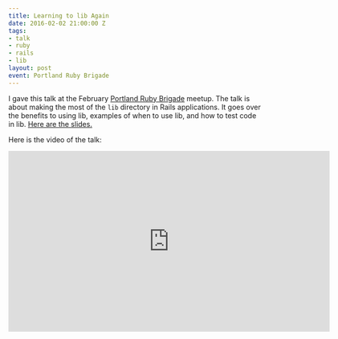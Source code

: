```yaml
---
title: Learning to lib Again
date: 2016-02-02 21:00:00 Z
tags:
- talk
- ruby
- rails
- lib
layout: post
event: Portland Ruby Brigade
---
```


I gave this talk at the February [Portland Ruby
Brigade](http://pdxruby.org/) meetup. The talk is about making the most
of the `lib` directory in Rails applications. It goes over the benefits
to using lib, examples of when to use lib, and how to test code in lib.
[Here are the slides.](https://speakerdeck.com/brettchalupa/learning-to-lib-again)

Here is the video of the talk:

<iframe width="640" height="360" src="https://www.youtube-nocookie.com/embed/aia82Chh3uI?rel=0&amp;showinfo=0" frameborder="0" allowfullscreen></iframe>
